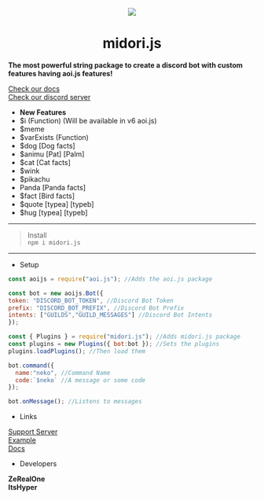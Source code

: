 <p align="center">
  <img src="https://media.discordapp.net/attachments/1033604720570404874/1036513359836745798/i.png" />
</p>
<h1 align="center">midori.js</h1>


**The most powerful string package to create a discord bot with custom features having aoi.js features!**



[Check our docs](https://team-hype.gitbook.io/untitled-1/starting/setup)
<br>
[Check our discord server](https://discord.gg/xPURT2B3sA)
* <strong>New Features</strong>
* $i (Function) (Will be available in v6 aoi.js)
* $meme
* $varExists (Function)
* $dog [Dog facts]
* $animu [Pat] [Palm]
* $cat [Cat facts]
* $wink
* $pikachu 
* Panda [Panda facts]
* $fact [Bird facts]
* $quote [typea] [typeb]
* $hug [typea] [typeb]
---








> Install
> <br>
> `npm i midori.js`

---
* Setup

```js
const aoijs = require("aoi.js"); //Adds the aoi.js package

const bot = new aoijs.Bot({
token: "DISCORD_BOT_TOKEN", //Discord Bot Token
prefix: "DISCORD_BOT_PREFIX", //Discord Bot Prefix
intents: ["GUILDS","GUILD_MESSAGES"] //Discord Bot Intents
});

const { Plugins } = require("midori.js"); //Adds midori.js package
const plugins = new Plugins({ bot:bot }); //Sets the plugins
plugins.loadPlugins(); //Then load them

bot.command({
  name:"neko", //Command Name
  code:`$neko` //A message or some code
});

bot.onMessage(); //Listens to messages
```

* Links

[Support Server](https://discord.gg/KTFnKuPSqW)
<br>
[Example](https://github.com/xHyperJS/midori.js-example)
<br>
[Docs](https://team-hype.gitbook.io/untitled-1/starting/setup)
<br>

* Developers

<strong> ZeRealOne </strong>
<br>
<strong> ItsHyper </strong>





